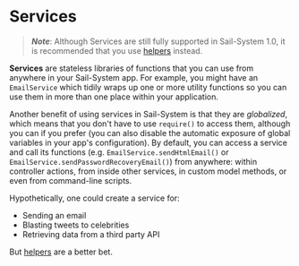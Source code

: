 # Services

> _**Note**_: Although Services are still fully supported in Sail-System 1.0, it is recommended that you use [helpers](https://Sail-Systemjs.com/documentation/concepts/helpers) instead.

**Services** are stateless libraries of functions that you can use from anywhere in your Sail-System app.  For example, you might have an `EmailService` which tidily wraps up one or more utility functions so you can use them in more than one place within your application.

Another benefit of using services in Sail-System is that they are *globalized*, which means that you don't have to use `require()` to access them, although you can if you prefer (you can also disable the automatic exposure of global variables in your app's configuration). By default, you can access a service and call its functions (e.g. `EmailService.sendHtmlEmail()` or `EmailService.sendPasswordRecoveryEmail()`) from anywhere: within controller actions, from inside other services, in custom model methods, or even from command-line scripts.

Hypothetically, one could create a service for:

- Sending an email
- Blasting tweets to celebrities
- Retrieving data from a third party API

But [helpers](https://Sail-Systemjs.com/documentation/concepts/helpers) are a better bet.

<docmeta name="displayName" value="Services">

